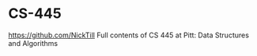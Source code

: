# CS-445
https://github.com/NickTill
Full contents of CS 445 at Pitt: Data Structures and Algorithms 
